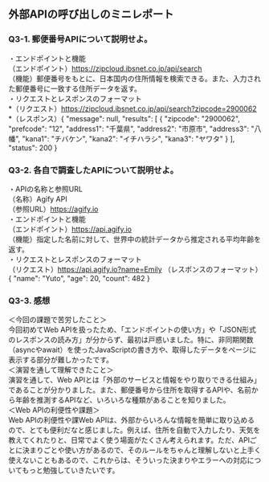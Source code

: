 ## 外部APIの呼び出しのミニレポート
### Q3-1. 郵便番号APIについて説明せよ。
・エンドポイントと機能<br>
（エンドポイント）https://zipcloud.ibsnet.co.jp/api/search<br>
（機能）郵便番号をもとに、日本国内の住所情報を検索できる。また、入力された郵便番号に一致する住所データを返す。<br>
・リクエストとレスポンスのフォーマット<br>
*（リクエスト）https://zipcloud.ibsnet.co.jp/api/search?zipcode=2900062<br>
*（レスポンス）{
  "message": null,
  "results": [
    {
      "zipcode": "2900062",
      "prefcode": "12",
      "address1": "千葉県",
      "address2": "市原市",
      "address3": "八幡",
      "kana1": "チバケン",
      "kana2": "イチハラシ",
      "kana3": "ヤワタ"
    }
  ],
  "status": 200
}<br>

### Q3-2. 各自で調査したAPIについて説明せよ。
・APIの名称と参照URL<br>
（名称）Agify API<br>
（参照URL）https://agify.io<br>
・エンドポイントと機能<br>
（エンドポイント）https://api.agify.io<br>
（機能）指定した名前に対して、世界中の統計データから推定される平均年齢を返す。<br>
・リクエストとレスポンスのフォーマット<br>
（リクエスト）https://api.agify.io?name=Emily
（レスポンスのフォーマット）{
  "name": "Yuto",
  "age": 20,
  "count": 482
}<br>


### Q3-3. 感想
＜今回の課題で苦労したこと＞<br>
今回初めてWeb APIを扱ったため、「エンドポイントの使い方」や「JSON形式のレスポンスの読み方」が分からず、最初は戸惑いました。特に、非同期関数（asyncやawait）を使ったJavaScriptの書き方や、取得したデータをページに表示する部分が難しかったです。<br>
＜演習を通して理解できたこと＞<br>
演習を通して、Web APIとは「外部のサービスと情報をやり取りできる仕組み」であることが分かりました。また、郵便番号から住所を取得するAPIや、名前から年齢を推測するAPIなど、いろいろな種類があることを知りました。<br>
＜Web APIの利便性や課題＞<br>
Web APIの利便性や課Web APIは、外部からいろんな情報を簡単に取り込めるので、とても便利だなと感じました。例えば、住所を自動で入力したり、天気を教えてくれたりと、日常でよく使う場面がたくさん考えられます。ただ、APIごとに決まりごとや使い方があるので、そのルールをちゃんと理解しないと上手く使えないこともあるので、これからは、そういった決まりやエラーへの対応についてもっと勉強していきたいです。<br>
